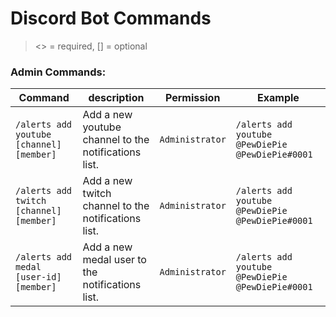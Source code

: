 # Discord Bot Commands

><> = required, [] = optional

### Admin Commands:

|	Command	| description	| Permission | Example
|---------------|--------------------|--------------|-----
| `/alerts add youtube [channel] [member]`      | Add a new youtube channel to the notifications list.        | `Administrator` | `/alerts add youtube @PewDiePie @PewDiePie#0001` |
| `/alerts add twitch [channel] [member]`      | Add a new twitch channel to the notifications list.        | `Administrator` | `/alerts add youtube @PewDiePie @PewDiePie#0001` |
| `/alerts add medal [user-id] [member]`      | Add a new medal user to the notifications list.        | `Administrator` | `/alerts add youtube @PewDiePie @PewDiePie#0001` |